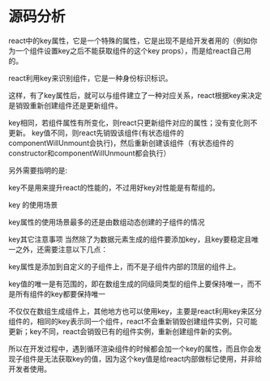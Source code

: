 # 源码分析

react中的key属性，它是一个特殊的属性，它是出现不是给开发者用的（例如你为一个组件设置key之后不能获取组件的这个key props），而是给react自己用的。

react利用key来识别组件，它是一种身份标识标识。

这样，有了key属性后，就可以与组件建立了一种对应关系，react根据key来决定是销毁重新创建组件还是更新组件。

key相同，若组件属性有所变化，则react只更新组件对应的属性；没有变化则不更新。
key值不同，则react先销毁该组件(有状态组件的componentWillUnmount会执行)，然后重新创建该组件（有状态组件的constructor和componentWillUnmount都会执行）

另外需要指明的是:

key不是用来提升react的性能的，不过用好key对性能是有帮组的。

key 的使用场景

key属性的使用场景最多的还是由数组动态创建的子组件的情况

key其它注意事项
当然除了为数据元素生成的组件要添加key，且key要稳定且唯一之外，还需要注意以下几点：

key属性是添加到自定义的子组件上，而不是子组件内部的顶层的组件上。

key值的唯一是有范围的，即在数组生成的同级同类型的组件上要保持唯一，而不是所有组件的key都要保持唯一

不仅仅在数组生成组件上，其他地方也可以使用key，主要是react利用key来区分组件的，相同的key表示同一个组件，react不会重新销毁创建组件实例，只可能更新；key不同，react会销毁已有的组件实例，重新创建组件新的实例。

所以在开发过程中，遇到循环渲染组件的时候都会加一个key的属性，而且你会发现子组件是无法获取key的值，因为这个key值是给react内部做标记使用，并非给开发者使用。
